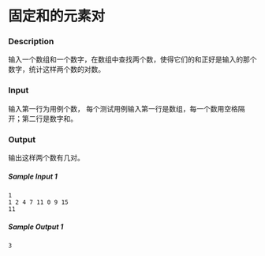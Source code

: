 # 固定和的元素对

### Description

输入一个数组和一个数字，在数组中查找两个数，使得它们的和正好是输入的那个数字，统计这样两个数的对数。

### Input

输入第一行为用例个数， 每个测试用例输入第一行是数组，每一个数用空格隔开；第二行是数字和。

### Output

输出这样两个数有几对。

##### Sample Input 1 

```
1
1 2 4 7 11 0 9 15
11
```

##### Sample Output 1

```
3
```